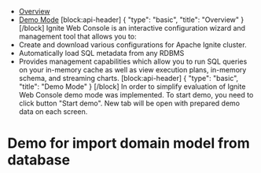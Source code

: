 * [Overview](#overview)
* [Demo Mode](#demo-mode)
[block:api-header]
{
  "type": "basic",
  "title": "Overview"
}
[/block]
Ignite Web Console is an interactive configuration wizard and management tool that allows you to:
* Create and download various configurations for Apache Ignite cluster.
* Automatically load SQL metadata from any RDBMS
* Provides management capabilities which allow you to run SQL queries
 on your in-memory cache as well as view execution plans, in-memory schema, and streaming charts.
[block:api-header]
{
  "type": "basic",
  "title": "Demo Mode"
}
[/block]
In order to simplify evaluation of Ignite Web Console demo mode was implemented.
To start demo, you need to click button "Start demo". New tab will be open with prepared demo data on each screen.

# Demo for import domain model from database